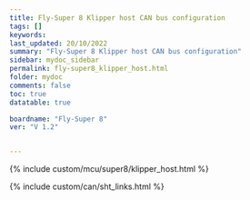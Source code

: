 ```yaml
---
title: Fly-Super 8 Klipper host CAN bus configuration
tags: []
keywords: 
last_updated: 20/10/2022
summary: "Fly-Super 8 Klipper host CAN bus configuration"
sidebar: mydoc_sidebar
permalink: fly-super8_klipper_host.html
folder: mydoc
comments: false
toc: true
datatable: true

boardname: "Fly-Super 8" 
ver: "V 1.2" 


---
```


{% include custom/mcu/super8/klipper_host.html %}

{% include custom/can/sht_links.html %}